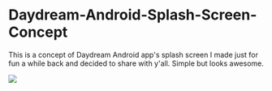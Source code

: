 # Daydream-Android-Splash-Screen-Concept
This is a concept of Daydream Android app's splash screen I made just for fun a while back and decided to share with y'all. Simple but looks awesome.

![](https://i.imgur.com/LhOqADI.jpg)
